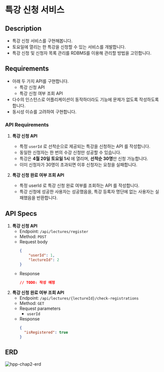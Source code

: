 # 특강 신청 서비스

## Description

- 특강 신청 서비스를 구현해봅니다.
- 토요일에 열리는 한 특강을 신청할 수 있는 서비스를 개발합니다.
- 특강 신청 및 신청자 목록 관리를 RDBMS를 이용해 관리할 방법을 고민합니다.

## Requirements

- 아래 두 가지 API를 구현합니다.
    - 특강 신청 API
    - 특강 신청 여부 조회 API
- 다수의 인스턴스로 어플리케이션이 동작하더라도 기능에 문제가 없도록 작성하도록 합니다.
- 동시성 이슈를 고려하여 구현합니다.

### API Requirements

1. **특강 신청 API**
    - 특정 `userId` 로 선착순으로 제공되는 특강을 신청하는 API 를 작성합니다.
    - 동일한 신청자는 한 번의 수강 신청만 성공할 수 있습니다.
    - 특강은 **4월 20일 토요일 1시** 에 열리며, **선착순 30명**만 신청 가능합니다.
    - 이미 신청자가 30명이 초과되면 이후 신청자는 요청을 실패합니다.

2. **특강 신청 완료 여부 조회 API**
    - 특정 userId 로 특강 신청 완료 여부를 조회하는 API 를 작성합니다.
    - 특강 신청에 성공한 사용자는 성공했음을, 특강 등록자 명단에 없는 사용자는 실패했음을 반환합니다.

## API Specs

1. **특강 신청 API**
    - Endpoint: `/api/lectures/register`
    - Method: `POST`
    - Request body
        ```json 
        {
            "userId": 1,    
            "lectureId": 2  
        }
        ```
    - Response
        ```json
        // TODO: 작성 예정
        ```
2. **특강 신청 완료 여부 조회 API**
    - Endpoint: `/api/lectures/{lectureId}/check-registrations`
    - Method: `GET`
    - Request parameters
        - `userId`
    - Response
        ```json
        {
          "isRegistered": true
        }
        ```

## ERD

![hpp-chap2-erd](https://i.ibb.co/TYztvxW/hpp-chap2-erd-3.png)
